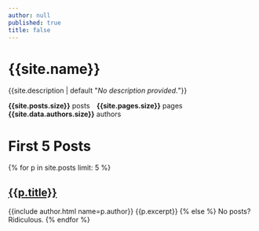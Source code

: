 ```yaml
---
author: null
published: true
title: false
---
```

# {{site.name}}
{{site.description | default "*No description provided.*"}}

**{{site.posts.size}}** posts&emsp;**{{site.pages.size}}** pages&emsp;**{{site.data.authors.size}}** authors

# First 5 Posts
{% for p in site.posts limit: 5 %}
## [{{p.title}}]({{p.url}})
{{include author.html name=p.author}}
{{p.excerpt}}
{% else %}
No posts? Ridiculous.
{% endfor %}
